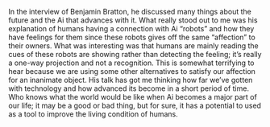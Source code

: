 In the interview of Benjamin Bratton, he discussed many things about the future and the Ai that advances with it. What really stood out to me was his explanation of humans having a connection with Ai “robots” and how they have feelings for them since these robots gives off the same “affection” to their owners. What was interesting was that humans are mainly reading the cues of these robots are showing rather than detecting the feeling; it’s really a one-way projection and not a recognition. This is somewhat terrifying to hear because we are using some other alternatives to satisfy our affection for an inanimate object. His talk has got me thinking how far we’ve gotten with technology and how advanced its become in a short period of time. Who knows what the world would be like when Ai becomes a major part of our life; it may be a good or bad thing, but for sure, it has a potential to used as a tool to improve the living condition of humans. 